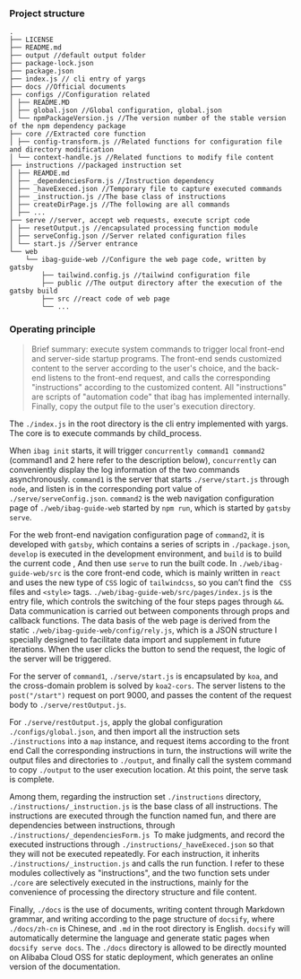 ### Project structure

```
.
├── LICENSE
├── README.md
├── output //default output folder
├── package-lock.json
├── package.json
├── index.js // cli entry of yargs
├── docs //Official documents
├── configs //Configuration related
│ ├── README.MD
│ ├── global.json //Global configuration, global.json
│ └── npmPackageVersion.js //The version number of the stable version of the npm dependency package
├── core //Extracted core function
│ ├── config-transform.js //Related functions for configuration file and directory modification
│ └── context-handle.js //Related functions to modify file content
├── instructions //packaged instruction set
│ ├── REAMDE.md
│ ├── _dependenciesForm.js //Instruction dependency
│ ├── _haveExeced.json //Temporary file to capture executed commands
│ ├── _instruction.js //The base class of instructions
│ ├── createDirPage.js //The following are all commands
│ ├── ...
├── serve //server, accept web requests, execute script code
│ ├── resetOutput.js //encapsulated processing function module
│ ├── serveConfig.json //Server related configuration files
│ └── start.js //Server entrance
└── web
    └── ibag-guide-web //Configure the web page code, written by gatsby
        ├── tailwind.config.js //tailwind configuration file
        ├── public //The output directory after the execution of the gatsby build
        ├── src //react code of web page
        └── ...
```

### Operating principle

> Brief summary: execute system commands to trigger local front-end and server-side startup programs. The front-end sends customized content to the server according to the user's choice, and the back-end listens to the front-end request, and calls the corresponding "instructions" according to the customized content. All "instructions" are scripts of "automation code" that ibag has implemented internally. Finally, copy the output file to the user's execution directory.

The `./index.js` in the root directory is the cli entry implemented with yargs. The core is to execute commands by child_process.

When `ibag init` starts, it will trigger `concurrently command1 command2` (command1 and 2 here refer to the description below), `concurrently` can conveniently display the log information of the two commands asynchronously. `command1` is the server that starts `./serve/start.js` through `node`, and listen is in the corresponding port value of `./serve/serveConfig.json`. `command2` is the web navigation configuration page of `./web/ibag-guide-web` started by `npm run`, which is started by `gatsby serve`.

For the web front-end navigation configuration page of `command2`, it is developed with `gatsby`, which contains a series of scripts in `./package.json`, `develop` is executed in the development environment, and `build` is to build the current code , And then use `serve` to run the built code. In `./web/ibag-guide-web/src` is the core front-end code, which is mainly written in `react` and uses the new type of `CSS` logic of `tailwindcss`, so you can’t find the ` CSS` files and `<style>` tags. `./web/ibag-guide-web/src/pages/index.js` is the entry file, which controls the switching of the four steps pages through `&&`. Data communication is carried out between components through props and callback functions. The data basis of the web page is derived from the static `./web/ibag-guide-web/config/rely.js`, which is a JSON structure I specially designed to facilitate data import and supplement in future iterations. When the user clicks the button to send the request, the logic of the server will be triggered.

For the server of `command1`, `./serve/start.js` is encapsulated by `koa`, and the cross-domain problem is solved by `koa2-cors`. The server listens to the `post("/start")` request on port 9000, and passes the content of the request body to `./serve/restOutput.js`.

For `./serve/restOutput.js`, apply the global configuration `./configs/global.json`, and then import all the instruction sets `./instructions` into a `map` instance, and request items according to the front end Call the corresponding instructions in turn, the instructions will write the output files and directories to `./output`, and finally call the system command to copy `./output` to the user execution location. At this point, the serve task is complete.

Among them, regarding the instruction set `./instructions` directory, `./instructions/_instruction.js` is the base class of all instructions. The instructions are executed through the function named fun, and there are dependencies between instructions, through `./instructions/_dependenciesForm.js `To make judgments, and record the executed instructions through `./instructions/_haveExeced.json` so that they will not be executed repeatedly. For each instruction, it inherits `./instructions/_instruction.js` and calls the run function. I refer to these modules collectively as "instructions", and the two function sets under `./core` are selectively executed in the instructions, mainly for the convenience of processing the directory structure and file content.

Finally, `./docs` is the use of documents, writing content through Markdown grammar, and writing according to the page structure of `docsify`, where `./docs/zh-cn` is Chinese, and `.md` in the root directory is English. `docsify` will automatically determine the language and generate static pages when `docsify serve docs`. The `./docs` directory is allowed to be directly mounted on Alibaba Cloud OSS for static deployment, which generates an online version of the documentation.
